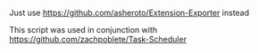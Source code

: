 Just use https://github.com/asheroto/Extension-Exporter instead

This script was used in conjunction with https://github.com/zachpoblete/Task-Scheduler

